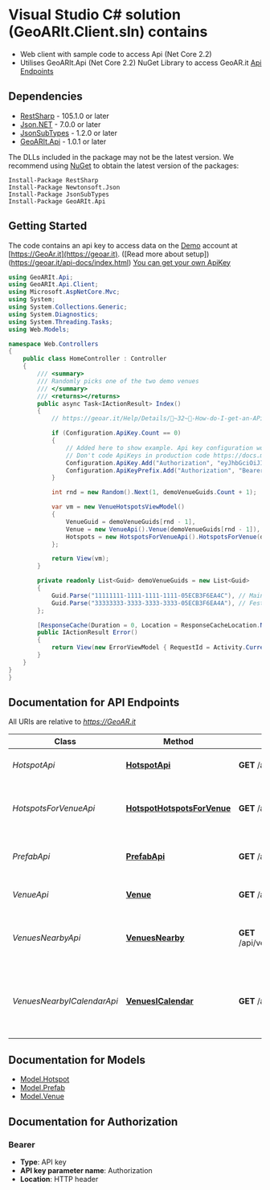 # Visual Studio C# solution (GeoARIt.Client.sln) contains
- Web client with sample code to access Api (Net Core 2.2)
- Utilises GeoARIt.Api (Net Core 2.2) NuGet Library to access GeoAR.it [Api Endpoints](https://geoar.it/api-docs/index.html) 

<a name="dependencies"></a>
## Dependencies
- [RestSharp](https://www.nuget.org/packages/RestSharp) - 105.1.0 or later
- [Json.NET](https://www.nuget.org/packages/Newtonsoft.Json/) - 7.0.0 or later
- [JsonSubTypes](https://www.nuget.org/packages/JsonSubTypes/) - 1.2.0 or later
- [GeoARIt.Api](https://www.nuget.org/packages/GeoARIt.Api/) - 1.0.1 or later

The DLLs included in the package may not be the latest version. We recommend using [NuGet](https://docs.nuget.org/consume/installing-nuget) to obtain the latest version of the packages:
```
Install-Package RestSharp
Install-Package Newtonsoft.Json
Install-Package JsonSubTypes
Install-Package GeoARIt.Api
```
<a name="getting-started"></a>
## Getting Started

The code contains an api key to access data on the [Demo](https://geoar.it/Venue/Index) account at [https://GeoAr.it](https://geoar.it).
([Read more about setup])(https://geoar.it/api-docs/index.html)
[You can get your own ApiKey](https://geoar.it/Help/Details/📑~32~🔑-How-do-I-get-an-APi-KeyGet)

```csharp
using GeoARIt.Api;
using GeoARIt.Api.Client;
using Microsoft.AspNetCore.Mvc;
using System;
using System.Collections.Generic;
using System.Diagnostics;
using System.Threading.Tasks;
using Web.Models;

namespace Web.Controllers
{
    public class HomeController : Controller
    {
        /// <summary>
        /// Randomly picks one of the two demo venues
        /// </summary>
        /// <returns></returns>
        public async Task<IActionResult> Index()
        {
            // https://geoar.it/Help/Details/📑~32~🔑-How-do-I-get-an-APi-Key

            if (Configuration.ApiKey.Count == 0)
            {
                // Added here to show example. Api key configuration would normally be called once at startup (Startup.cs)
                // Don't code ApiKeys in production code https://docs.microsoft.com/en-us/aspnet/core/security/app-secrets?view=aspnetcore-2.2&tabs=windows
                Configuration.ApiKey.Add("Authorization", "eyJhbGciOiJIUzI1NiIsInR5cCI6IkpXVCJ9.eyJ1bmlxdWVfbmFtZSI6IjU1MWEyZTgzLWM0MzgtNDEyNi1hMGY4LWJkOWYxM2VkMWY4NCIsIm5iZiI6MTU2NjI2MjQ4NCwiZXhwIjoxNTk3Nzk4NDgxLCJpYXQiOjE1NjYyNjI0ODR9.jE3HqDaQpd4WGglTz1qYkEWsCXLIux0py0alP0SSGxg");
                Configuration.ApiKeyPrefix.Add("Authorization", "Bearer");
            }

            int rnd = new Random().Next(1, demoVenueGuids.Count + 1);

            var vm = new VenueHotspotsViewModel()
            {
                VenueGuid = demoVenueGuids[rnd - 1],
                Venue = new VenueApi().Venue(demoVenueGuids[rnd - 1]),
                Hotspots = new HotspotsForVenueApi().HotspotsForVenue(demoVenueGuids[rnd - 1], 100)
            };

            return View(vm);
        }

        private readonly List<Guid> demoVenueGuids = new List<Guid>
        {
            Guid.Parse("11111111-1111-1111-1111-05ECB3F6EA4C"), // Main 3D objects demo
            Guid.Parse("33333333-3333-3333-3333-05ECB3F6EA4A"), // Festival demo
        };

        [ResponseCache(Duration = 0, Location = ResponseCacheLocation.None, NoStore = true)]
        public IActionResult Error()
        {
            return View(new ErrorViewModel { RequestId = Activity.Current?.Id ?? HttpContext.TraceIdentifier });
        }
    }
}
}
```

<a name="documentation-for-api-endpoints"></a>
## Documentation for API Endpoints

All URIs are relative to *https://GeoAR.it*

Class | Method | HTTP request | Description
------------ | ------------- | ------------- | -------------
*HotspotApi* | [**HotspotApi**](docs/HotspotApi.md#2) | **GET** /api/hotspot/{guid} | Retrieve details of hotspot
*HotspotsForVenueApi* | [**HotspotHotspotsForVenue**](docs/HotspotsForVenueApi.md#hotspothotspotsforvenue) | **GET** /api/hotspot/venue/{venueGuid}/{maxToLoad} | Retrieve hotspots for the specified venue
*PrefabApi* | [**PrefabApi**](docs/PrefabApi.md#3) | **GET** /api/prefab/{guid} | Retrieve details of prefab (3D model)
*VenueApi* | [**Venue**](docs/VenueApi.md#venue) | **GET** /api/venue/{guid} | Retrieve venue details
*VenuesNearbyApi* | [**VenuesNearby**](docs/VenuesNearbyApi.md#venuesnearby) | **GET** /api/venue/nearby/{lat}/{lng}/{maxToLoad}/{radiusMeters}/{includeDemos} | List of venues within a given radius
*VenuesNearbyICalendarApi* | [**VenuesICalendar**](docs/VenuesNearbyICalendarApi.md#venuesicalendar) | **GET** /api/venue/nearby/{lat}/{lng}/{maxToLoad}/{radiusMeters}/icalendar | List of venues within a given radius in ICalendar format 


<a name="documentation-for-models"></a>
## Documentation for Models

 - [Model.Hotspot](docs/Hotspot.md)
 - [Model.Prefab](docs/Prefab.md)
 - [Model.Venue](docs/Venue.md)


<a name="documentation-for-authorization"></a>
## Documentation for Authorization

<a name="Bearer"></a>
### Bearer

- **Type**: API key
- **API key parameter name**: Authorization
- **Location**: HTTP header

